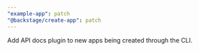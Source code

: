```yaml
---
"example-app": patch
"@backstage/create-app": patch
---
```


Add API docs plugin to new apps being created through the CLI.
